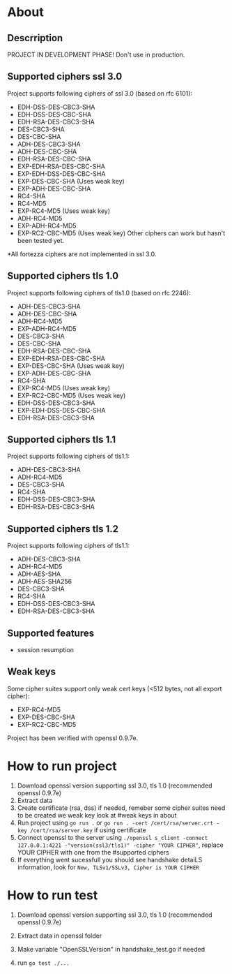 # About
## Descrription
PROJECT IN DEVELOPMENT PHASE! Don't use in production.

## Supported ciphers ssl 3.0
Project supports following ciphers of ssl 3.0 (based on rfc 6101):
* EDH-DSS-DES-CBC3-SHA
* EDH-DSS-DES-CBC-SHA
* EDH-RSA-DES-CBC3-SHA
* DES-CBC3-SHA
* DES-CBC-SHA
* ADH-DES-CBC3-SHA
* ADH-DES-CBC-SHA
* EDH-RSA-DES-CBC-SHA
* EXP-EDH-RSA-DES-CBC-SHA
* EXP-EDH-DSS-DES-CBC-SHA
* EXP-DES-CBC-SHA (Uses weak key)
* EXP-ADH-DES-CBC-SHA
* RC4-SHA
* RC4-MD5 
* EXP-RC4-MD5 (Uses weak key)
* ADH-RC4-MD5
* EXP-ADH-RC4-MD5
* EXP-RC2-CBC-MD5 (Uses weak key)
Other ciphers can work but hasn't been tested yet.

*All fortezza ciphers are not implemented in ssl 3.0.
## Supported ciphers tls 1.0
Project supports following ciphers of tls1.0 (based on rfc 2246):
* ADH-DES-CBC3-SHA
* ADH-DES-CBC-SHA
* ADH-RC4-MD5
* EXP-ADH-RC4-MD5
* DES-CBC3-SHA
* DES-CBC-SHA
* EDH-RSA-DES-CBC-SHA
* EXP-EDH-RSA-DES-CBC-SHA
* EXP-DES-CBC-SHA (Uses weak key)
* EXP-ADH-DES-CBC-SHA
* RC4-SHA
* EXP-RC4-MD5  (Uses weak key)
* EXP-RC2-CBC-MD5 (Uses weak key)
* EDH-DSS-DES-CBC3-SHA
* EXP-EDH-DSS-DES-CBC-SHA
* EDH-RSA-DES-CBC3-SHA

## Supported ciphers tls 1.1
Project supports following ciphers of tls1.1:
* ADH-DES-CBC3-SHA
* ADH-RC4-MD5
* DES-CBC3-SHA
* RC4-SHA
* EDH-DSS-DES-CBC3-SHA
* EDH-RSA-DES-CBC3-SHA

## Supported ciphers tls 1.2
Project supports following ciphers of tls1.1:
* ADH-DES-CBC3-SHA
* ADH-RC4-MD5
* ADH-AES-SHA
* ADH-AES-SHA256
* DES-CBC3-SHA
* RC4-SHA
* EDH-DSS-DES-CBC3-SHA
* EDH-RSA-DES-CBC3-SHA

## Supported features
* session resumption

## Weak keys
Some cipher suites support only weak cert keys (<512 bytes, not all export cipher):
* EXP-RC4-MD5 
* EXP-DES-CBC-SHA 
* EXP-RC2-CBC-MD5

Project has been verified with openssl 0.9.7e.

# How to run project
1. Download openssl version supporting ssl 3.0, tls 1.0 (recommended openssl 0.9.7e)
2. Extract data
3. Create certificate (rsa, dss) if needed, remeber some cipher suites need to be created we weak key look at #weak keys in about
4. Run project using `go run .` or  `go run . -cert /cert/rsa/server.crt -key /cert/rsa/server.key` if using certificate
5. Connect openssl to the server using `./openssl s_client -connect 127.0.0.1:4221 -"version(ssl3/tls1)" -cipher "YOUR CIPHER"`, replace YOUR CIPHER with one from the #supported ciphers
6. If everything went sucessfull you should see handshake detaiLS information, look for `New, TLSv1/SSLv3, Cipher is YOUR CIPHER`


# How to run test
1. Download openssl version supporting ssl 3.0, tls 1.0 (recommended openssl 0.9.7e)

2. Extract data in openssl folder
3. Make variable "OpenSSLVersion" in handshake_test.go if needed
4. run `go test ./...`


